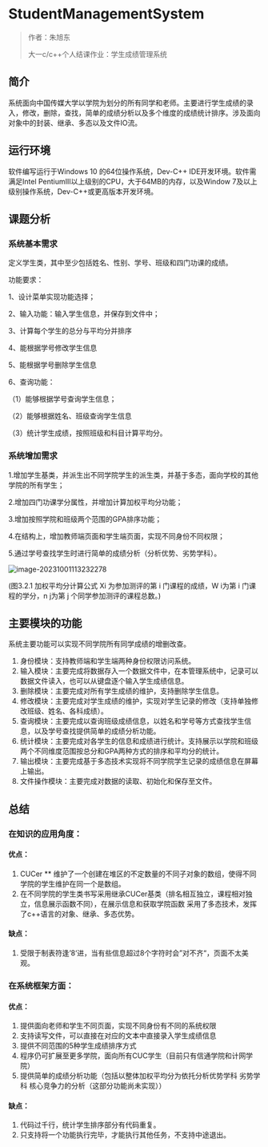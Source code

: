 # StudentManagementSystem
> 作者：朱旭东
>
> 大一c/c++个人结课作业：学生成绩管理系统

## 简介

系统面向中国传媒大学以学院为划分的所有同学和老师。主要进行学生成绩的录入，修改，删除，查找，简单的成绩分析以及多个维度的成绩统计排序。涉及面向对象中的封装、继承、多态以及文件IO流。

## 运行环境

软件编写运行于Windows 10 的64位操作系统，Dev-C++ IDE开发环境。软件需满足Intel PentiumIII以上级别的CPU，大于64MB的内存，以及Window 7及以上级别操作系统，Dev-C++或更高版本开发环境。

## 课题分析

### 系统基本需求

定义学生类，其中至少包括姓名、性别、学号、班级和四门功课的成绩。

功能要求：

1、设计菜单实现功能选择； 

2、输入功能：输入学生信息，并保存到文件中；

3、计算每个学生的总分与平均分并排序

4、能根据学号修改学生信息 

5、能根据学号删除学生信息

6、查询功能：

 （1）能够根据学号查询学生信息；

 （2）能够根据姓名、班级查询学生信息

 （3）统计学生成绩，按照班级和科目计算平均分。

### 系统增加需求

1.增加学生基类，并派生出不同学院学生的派生类，并基于多态，面向学校的其他学院的所有学生；

2.增加四门功课学分属性，并增加计算加权平均分功能；

3.增加按照学院和班级两个范围的GPA排序功能；

4.在结构上，增加教师端页面和学生端页面，实现不同身份不同权限；

5.通过学号查找学生时进行简单的成绩分析（分析优势、劣势学科）。

![image-20231001113232278](C:\Users\朱旭东\AppData\Roaming\Typora\typora-user-images\image-20231001113232278.png)

(图3.2.1 加权平均分计算公式 Xi 为参加测评的第 i 门课程的成绩，W i为第 i 门课程的学分，n j为第 j 个同学参加测评的课程总数。)

## 主要模块的功能

系统主要功能可以实现不同学院所有同学成绩的增删改查。

1. 身份模块：支持教师端和学生端两种身份权限访问系统。
2. 输入模块：主要完成将数据存入一个数据文件中，在本管理系统中，记录可以数据文件读入，也可以从键盘逐个输入学生成绩信息。
3. 删除模块：主要完成对所有学生成绩的维护，支持删除学生信息。
4. 修改模块：主要完成对学生成绩的维护，实现对学生记录的修改（支持单独修改班级、姓名、各科成绩）。
5. 查询模块：主要完成以查询班级成绩信息，以姓名和学号等方式查找学生信息，以及学号查找提供简单的成绩分析功能。
6. 统计模块：主要完成对各学生的信息和成绩进行统计。支持展示以学院和班级两个不同维度范围按总分和GPA两种方式的排序和平均分的统计。
7. 输出模块：主要完成基于多态技术实现将不同学院学生记录的成绩信息在屏幕上输出。
8. 文件操作模块：主要完成对数据的读取、初始化和保存至文件。

## 总结

### 在知识的应用角度：

#### 优点：

1. CUCer ** 维护了一个创建在堆区的不定数量的不同子对象的数组，使得不同学院的学生维护在同一个是数组。
2. 在不同学院的学生类书写采用继承CUCer基类（排名相互独立，课程相对独立，信息展示函数不同），在展示信息和获取学院函数 采用了多态技术，发挥了c++语言的对象、继承、多态优势。

#### 缺点：

1. 受限于制表符逢’8‘进，当有些信息超过8个字符时会”对不齐“，页面不太美观。

### 在系统框架方面：

#### 优点：

1. 提供面向老师和学生不同页面，实现不同身份有不同的系统权限
2. 支持读写文件，可以直接在对应的文本中直接录入学生成绩信息
3. 提供不同范围的5种学生成绩排序方式
4. 程序仍可扩展至更多学院，面向所有CUC学生（目前只有信通学院和计网学院）
5. 提供简单的成绩分析功能（包括以整体加权平均分为依托分析优势学科 劣势学科 核心竞争力的分析（这部分功能尚未实现））

#### 缺点：

1. 代码过千行，统计学生排序部分有代码重复。
2. 只支持将一个功能执行完毕，才能执行其他任务，不支持中途退出。
